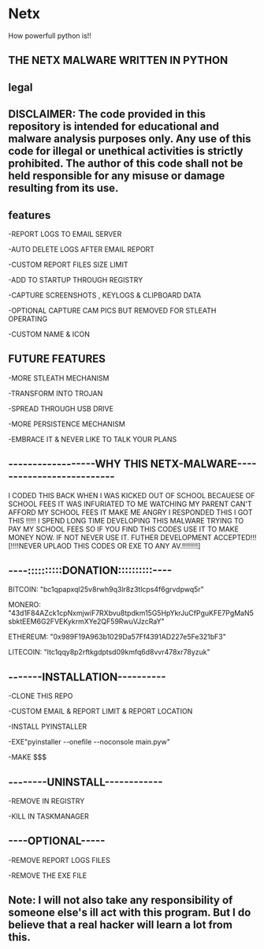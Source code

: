 # Netx
How powerfull python is!!

 THE NETX MALWARE WRITTEN IN PYTHON
 -

 legal
 -
 DISCLAIMER: The code provided in this repository is intended for educational and malware analysis purposes only. Any use of this code for illegal or unethical activities is strictly prohibited. The author of this code shall not be held responsible for any misuse or damage resulting from its use.
 -

 features
-
 -REPORT LOGS TO EMAIL SERVER
 
 -AUTO DELETE LOGS AFTER EMAIL REPORT
 
 -CUSTOM REPORT FILES SIZE LIMIT
 
 -ADD TO STARTUP THROUGH REGISTRY
 
 -CAPTURE SCREENSHOTS , KEYLOGS & CLIPBOARD DATA
 
 -OPTIONAL CAPTURE CAM PICS BUT REMOVED FOR STLEATH OPERATING
 
 -CUSTOM NAME & ICON

 FUTURE FEATURES
 -
 -MORE STLEATH MECHANISM
 
 -TRANSFORM INTO TROJAN
 
 -SPREAD THROUGH USB  DRIVE
 
 -MORE PERSISTENCE MECHANISM
 
 -EMBRACE IT & NEVER LIKE TO TALK YOUR PLANS


 ------------------WHY THIS NETX-MALWARE--------------------------
 -
 I CODED THIS BACK WHEN I WAS KICKED OUT OF SCHOOL BECAUESE OF SCHOOL FEES IT WAS INFURIATED TO ME 
 WATCHING MY PARENT CAN'T AFFORD MY SCHOOL FEES IT MAKE ME ANGRY I RESPONDED THIS I GOT THIS !!!!!
 I SPEND LONG TIME DEVELOPING THIS MALWARE  TRYING TO PAY MY SCHOOL FEES SO IF YOU FIND THIS CODES 
 USE IT TO MAKE MONEY NOW.  IF NOT NEVER USE IT.  FUTHER DEVELOPMENT ACCEPTED!!!   
 [!!!!NEVER UPLAOD THIS CODES OR EXE TO ANY AV.!!!!!!!!]

 ----::::::::::DONATION::::::::::----
 -
 BITCOIN:    "bc1qpapxql25v8rwh9q3lr8z3tlcps4f6grvdpwq5r"
 
 MONERO:     "43d1F84AZck1cpNxmjwiF7RXbvu8tpdkm15G5HpYkrJuCfPguKFE7PgMaN5sbktEEM6G2FVEKykrmXYe2QF59RwuVJzcRaY"
 
 ETHEREUM:   "0x989F19A963b1029Da57Ff4391AD227e5Fe321bF3"
 
 LITECOIN:   "ltc1qqy8p2rftkgdptsd09kmfq6d8vvr478xr78yzuk"


 -------INSTALLATION----------
 -
 -CLONE THIS REPO
 
 -CUSTOM EMAIL & REPORT LIMIT & REPORT LOCATION
 
 -INSTALL PYINSTALLER

 -EXE"pyinstaller --onefile --noconsole main.pyw"
 
 -MAKE $$$

 --------UNINSTALL------------
 -
 -REMOVE IN REGISTRY
 
 -KILL IN TASKMANAGER
 
 ----OPTIONAL-----
 -
 -REMOVE REPORT LOGS FILES
 
 -REMOVE THE EXE FILE

 Note: I will not also take any responsibility of someone else's ill act with this program. But I do believe that a real hacker will learn a lot from this.
 -
 
